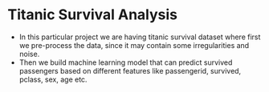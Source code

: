 # Titanic Survival Analysis

- In this particular project we are having titanic survival dataset where first we pre-process the data, since it may contain some irregularities and noise.
- Then we build machine learning model that can predict survived passengers based on different features like passengerid, survived, pclass, sex, age etc.
